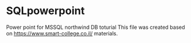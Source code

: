 # SQLpowerpoint
Power point for MSSQL  northwind DB toturial
This file was created based on https://www.smart-college.co.il/ materials.
